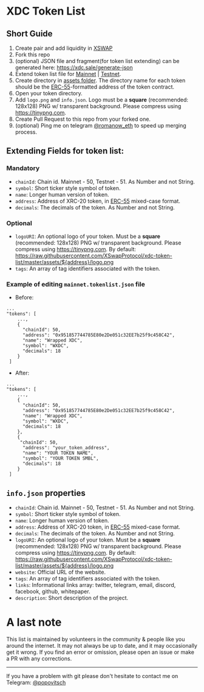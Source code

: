 # XDC Token List

## Short Guide
1) Create pair and add liquidity in [XSWAP](https://app.xspswap.finance/add/XDC)
2) Fork this repo
3) (optional) JSON file and fragment(for token list extending) can be generated here: https://xdc.sale/generate-json
4) Extend token list file for [Mainnet](https://raw.githubusercontent.com/XSwapProtocol/xdc-token-list/master/mainnet.tokenlist.json) | [Testnet](https://raw.githubusercontent.com/XSwapProtocol/xdc-token-list/master/testnet.tokenlist.json).
5) Create directory in [assets folder](https://github.com/XSwapProtocol/xdc-token-list/tree/master/assets/). The directory name for each token should be the [ERC-55](https://eips.ethereum.org/EIPS/eip-55)-formatted address of the token contract.
6) Open your token directory.
7) Add `logo.png` and `info.json`. Logo must be a **square** (recommended: 128x128) PNG w/ transparent background. Please compress using https://tinypng.com.
8) Create Pull Request to this repo from your forked one.
9) (optional) Ping me on telegram [@romanow_eth](https://t.me/popovitsch) to speed up merging process.


## Extending Fields for token list:

### Mandatory 

-  `chainId`:   Chain id. Mainnet - 50, Testnet - 51. As Number and not String.
-  `symbol`:    Short ticker style symbol of token.
-  `name`:      Longer human version of token.
-  `address`:   Address of XRC-20 token, in [ERC-55](https://eips.ethereum.org/EIPS/eip-55) mixed-case format.
-  `decimals`:  The decimals of the token. As Number and not String.

### Optional

-  `logoURI`: An optional logo of your token. Must be a **square** (recommended: 128x128) PNG w/ transparent background. Please compress using https://tinypng.com. By default: https://raw.githubusercontent.com/XSwapProtocol/xdc-token-list/master/assets/${address}/logo.png
-  `tags`:    An array of tag identifiers associated with the token.

### Example of editing `mainnet.tokenlist.json` file

- Before:
```
...
"tokens": [
    ...,
    {
      "chainId": 50,
      "address": "0x951857744785E80e2De051c32EE7b25f9c458C42",
      "name": "Wrapped XDC",
      "symbol": "WXDC",
      "decimals": 18
    }
 ]
```
- After:
```
...
"tokens": [
    ...,
    {
      "chainId": 50,
      "address": "0x951857744785E80e2De051c32EE7b25f9c458C42",
      "name": "Wrapped XDC",
      "symbol": "WXDC",
      "decimals": 18
    },
    {
     "chainId": 50,
      "address": "your_token_address",
      "name": "YOUR TOKEN NAME",
      "symbol": "YOUR TOKEN SMBL",
      "decimals": 18
    }
 ]
```

## `info.json` properties

-  `chainId`:     Chain id. Mainnet - 50, Testnet - 51. As Number and not String.
-  `symbol`:      Short ticker style symbol of token.
-  `name`:        Longer human version of token.
-  `address`:     Address of XRC-20 token, in [ERC-55](https://eips.ethereum.org/EIPS/eip-55) mixed-case format.
-  `decimals`:    The decimals of the token. As Number and not String.
-  `logoURI`:     An optional logo of your token. Must be a **square** (recommended: 128x128) PNG w/ transparent background. Please compress using https://tinypng.com. By default: https://raw.githubusercontent.com/XSwapProtocol/xdc-token-list/master/assets/${address}/logo.png
-  `website`:     Official URL of the website.
-  `tags`:        An array of tag identifiers associated with the token.
-  `links`:       Informational links array: twitter, telegram, email, discord, facebook, github, whitepaper.
-  `description`: Short description of the project.

# A last note

This list is maintained by volunteers in the community &amp; people like you around the internet. It may not always be up to date, and it may occasionally get it wrong. If you find an error or omission, please open an issue or make a PR with any corrections.

---

If you have a problem with git please don't hesitate to contact me on Telegram: [@popovitsch](https://t.me/popovitsch)
